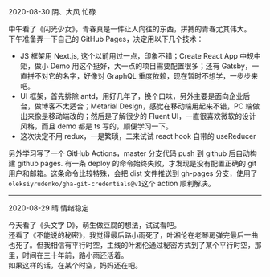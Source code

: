 2020-08-30 阴、大风 忙碌

中午看了《闪光少女》，青春真是一件让人向往的东西，拼搏的青春尤其伟大。  
下午准备弄一下自己的 GitHub Pages，决定用以下几个技术：

- JS 框架用 Next.js, 这个以前用过一点，印象不错；Create React App 中规中矩，做小 Demo 用这个挺好，大一点的项目需要配置很多；还有 Gatsby，一直拼不对它的名字，好像对 GraphQL 重度依赖，现在暂时不想学，一步步来吧。
- UI 框架，首先排除 antd，用好几年了，换个口味，另外主要是面向企业后台，做博客不太适合；Metarial Design，感觉在移动端用起来不错，PC 端做出来像是移动端改的；然后是了解很少的 Fluent UI，一直很喜欢微软的设计风格，而且 demo 都是 ts 写的，顺便学习一下。
- 这次决定不用 redux，一是繁琐，二来试试 react hook 自带的 useReducer

另外学习写了一个 GitHub Actions，master 分支代码 push 到 github 后自动构建 github pages. 有一条 deploy 的命令始终失败，才发现是没有配置正确的 git 用户和邮箱。这条命令比较特殊，会把 dist 文件推送到 gh-pages 分支，使用了`oleksiyrudenko/gha-git-credentials@v1`这个 action 顺利解决。

---

2020-08-29 晴 情绪稳定

今天看了《头文字 D》，萌生做豆腐的想法，试试看吧。  
还看了《不能说的秘密》，我觉得最后路小雨死了，叶湘伦在老琴房弹完最后一曲也死了。但我相信有平行时空，主线的叶湘伦通过秘密方式到了某个平行时空，那里，时间在三十年前，路小雨还活着。  
如果这样的话，在某个时空，妈妈还在吧。
